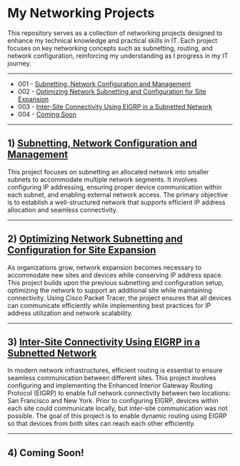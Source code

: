 # My Networking Projects
This repository serves as a collection of networking projects designed to enhance my technical knowledge and practical skills in IT. Each project focuses on key networking concepts such as subnetting, routing, and network configuration, reinforcing my understanding as I progress in my IT journey.

---

- 001 - [Subnetting, Network Configuration and Management](#subnetting-network-configuration-and-management)
- 002 - [Optimizing Network Subnetting and Configuration for Site Expansion](#optimizing-network-subnetting-and-configuration-for-site-expansion)
- 003 - [Inter-Site Connectivity Using EIGRP in a Subnetted Network](#inter-site-connectivity-using-eigrp-in-a-subnetted-network)
- 004 - [Coming Soon](#coming-soon)

---

## 1) [Subnetting, Network Configuration and Management](https://github.com/caxylive/Net_Projects/tree/main/projects/001%20-%20Subnetting%20Network%20Configuration%20and%20Management)
This project focuses on subnetting an allocated network into smaller subnets to accommodate multiple network segments. It involves configuring IP addressing, ensuring proper device communication within each subnet, and enabling external network access. The primary objective is to establish a well-structured network that supports efficient IP address allocation and seamless connectivity.

---

## 2) [Optimizing Network Subnetting and Configuration for Site Expansion](https://github.com/caxylive/Net_Projects/tree/main/projects/002%20-%20Optimizing%20Network%20Subnetting%20and%20Configuration%20for%20Site%20Expansion)
As organizations grow, network expansion becomes necessary to accommodate new sites and devices while conserving IP address space. This project builds upon the previous subnetting and configuration setup, optimizing the network to support an additional site while maintaining connectivity. Using Cisco Packet Tracer, the project ensures that all devices can communicate efficiently while implementing best practices for IP address utilization and network scalability.

---

## 3) [Inter-Site Connectivity Using EIGRP in a Subnetted Network](https://github.com/caxylive/Net_Projects/tree/main/projects/003%20-%20Inter-Site%20Connectivity%20Using%20EIGRP%20in%20a%20Subnetted%20Network)
In modern network infrastructures, efficient routing is essential to ensure seamless communication between different sites. This project involves configuring and implementing the Enhanced Interior Gateway Routing Protocol (EIGRP) to enable full network connectivity between two locations: San Francisco and New York. Prior to configuring EIGRP, devices within each site could communicate locally, but inter-site communication was not possible. The goal of this project is to enable dynamic routing using EIGRP so that devices from both sites can reach each other efficiently.

---

## 4) Coming Soon!
